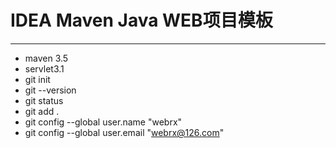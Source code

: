 # IDEA Maven Java WEB项目模板
---
* maven 3.5
* servlet3.1
* git init 
* git --version
* git status
* git add .
* git config --global user.name "webrx"
* git config --global user.email "webrx@126.com"